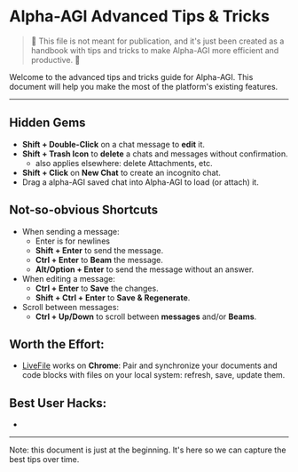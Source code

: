# Alpha-AGI Advanced Tips & Tricks

> 🚨 This file is not meant for publication, and it's just been created as a handbook with tips
> and tricks to make Alpha-AGI more efficient and productive. 🚨

Welcome to the advanced tips and tricks guide for Alpha-AGI. This document will help you make the most of the platform's existing features.

---

## Hidden Gems

- **Shift + Double-Click** on a chat message to **edit** it.
- **Shift + Trash Icon** to **delete** a chats and messages without confirmation.
  - also applies elsewhere: delete Attachments, etc.
- **Shift + Click** on **New Chat** to create an incognito chat.
- Drag a alpha-AGI saved chat into Alpha-AGI to load (or attach) it.

## Not-so-obvious Shortcuts

- When sending a message:
  - Enter is for newlines
  - **Shift + Enter** to send the message.
  - **Ctrl + Enter** to **Beam** the message.
  - **Alt/Option + Enter** to send the message without an answer.
- When editing a message:
  - **Ctrl + Enter** to **Save** the changes.
  - **Shift + Ctrl + Enter** to **Save & Regenerate**.
- Scroll between messages:
  - **Ctrl + Up/Down** to scroll between **messages** and/or **Beams**.
  
## Worth the Effort:

- [LiveFile](help-feature-livefile.md) works on **Chrome**: Pair and synchronize your documents and code blocks with files on your local system: refresh, save, update them.

## Best User Hacks:

- 

---

Note: this document is just at the beginning. It's here so we can capture
the best tips over time.